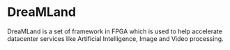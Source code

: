 # DreaMLand

DreaMLand is a set of framework in FPGA which is used to help accelerate datacenter services like Artificial Intelligence, Image and Video processing. 

